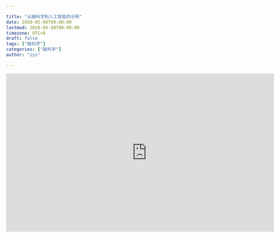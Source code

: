 ```yaml
---

title: "从脑科学到人工智能的示例"
date: 2020-05-08T00:00:00
lastmod: 2020-05-08T00:00:00
timezone: UTC+8
draft: false
tags: ["脑科学"]
categories: ["脑科学"]
author: "zys"

---
```

<div>
<iframe src="https://xbeibeix.com/api/bilibili/biliplayer/?url=av78858495" allowfullscreen="true"  class="childbox" scrolling="yes" frameborder="0"></iframe>
</div>
<style>
.childbox{    
  width: 80vmin;
  height: 45vmin;
}
</style>
